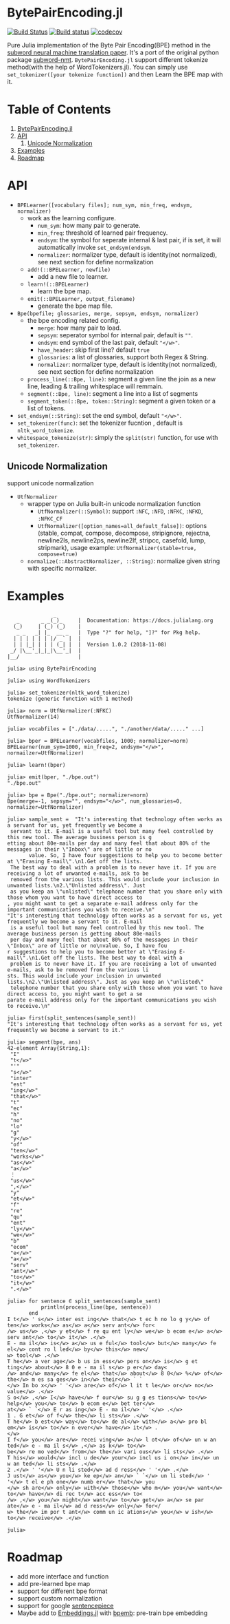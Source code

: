 <a id="orga6ba865"></a>

# BytePairEncoding.jl

[![Build Status](https://travis-ci.com/chengchingwen/BytePairEncoding.jl.svg?branch=master)](https://travis-ci.com/chengchingwen/BytePairEncoding.jl)
[![Build status](https://ci.appveyor.com/api/projects/status/vy07wjkoj1qhav83?svg=true)](https://ci.appveyor.com/project/chengchingwen/bytepairencoding-jl)
[![codecov](https://codecov.io/gh/chengchingwen/BytePairEncoding.jl/branch/master/graph/badge.svg)](https://codecov.io/gh/chengchingwen/BytePairEncoding.jl)

Pure Julia implementation of  the Byte Pair Encoding(BPE) method 
in the [subword neural machine translation paper](https://arxiv.org/abs/1508.07909). It's a port of 
the original python package [subword-nmt](https://github.com/rsennrich/subword-nmt). `BytePairEncoding.jl` support different tokenize
method(with the help of WordTokenizers.jl). You can simply use `set_tokenizer([your tokenize function])` 
and then Learn the BPE map with it.


# Table of Contents

1.  [BytePairEncoding.jl](#orga6ba865)
2.  [API](#org3bc249a)
    1.  [Unicode Normalization](#orgf84a864)
3.  [Examples](#orga7c7a03)
4.  [Roadmap](#orgecfe740)


<a id="org3bc249a"></a>

# API

-   `BPELearner([vocabulary files]; num_sym, min_freq, endsym, normalizer)` 
    -   work as the learning configure.
        -   `num_sym`: how many pair to generate.
        -   `min_freq`: threshold of learned pair frequency.
        -   `endsym`: the symbol for seperate internal & last pair, if is set, it will automatically 
            invoke `set_endsym(endsym`.
        -   `normalizer`: normalizer type, default is identity(not normalized), 
            see next section for define normalization
    -   `add!(::BPELearner, newfile)`
        -   add a new file to learner.
    -   `learn!(::BPELearner)`
        -   learn the bpe map.
    -   `emit(::BPELearner, output_filename)`
        -   generate the bpe map file.
-   `Bpe(bpefile; glossaries, merge, sepsym, endsym, normalizer)`
    -   the bpe encoding related config.
        -   `merge`: how many pair to load.
        -   `sepsym`: seperator symbol for internal pair, default is `""`.
        -   `endsym`: end symbol of the last pair, default `"</w>"`.
        -   `have_header`: skip first line? default `true`
        -   `glossaries`: a list of glossaries, support both Regex & String.
        -   `normalizer`: normalizer type,  default is identity(not normalized), 
            see next section for define normalization
    -   `process_line(::Bpe, line)`: segment a given line the join as a new line, 
        leading & trailing whitesplace will remmain.
    -   `segment(::Bpe, line)`: segment a line into a list of segments
    -   `segment_token(::Bpe, token::String)`: segment a given token or a list of tokens.
-   `set_endsym(::String)`: set the end symbol, default `"</w>"`.
-   `set_tokenizer(func)`: set the tokenizer fucntion , default is `nltk_word_tokenize`.
-   `whitespace_tokenize(str)`: simply the `split(str)` function, for use with `set_tokenizer`.


<a id="orgf84a864"></a>

## Unicode Normalization

support unicode normalization

-   `UtfNormalizer`
    -   wrapper type on Julia built-in unicode normalization function
        -   `UtfNormalizer(::Symbol)`: support `:NFC`, `:NFD`, `:NFKC`, `:NFKD`, `:NFKC_CF`
        -   `UtfNormalizer([option_names=all_default_false])`: options (stable, compat, 
            compose, decompose, stripignore, rejectna, newline2ls, newline2ps, newline2lf, 
            stripcc, casefold, lump, stripmark), usage example: `UtfNormalizer(stable=true, compose=true)`
    -   `normalize(::AbstractNormalizer, ::String)`: normalize given string with specific normalizer.


<a id="orga7c7a03"></a>

# Examples

                   _
       _       _ _(_)_     |  Documentation: https://docs.julialang.org
      (_)     | (_) (_)    |
       _ _   _| |_  __ _   |  Type "?" for help, "]?" for Pkg help.
      | | | | | | |/ _` |  |
      | | |_| | | | (_| |  |  Version 1.0.2 (2018-11-08)
     _/ |\__'_|_|_|\__'_|  |
    |__/                   |
    
    julia> using BytePairEncoding
    
    julia> using WordTokenizers
    
    julia> set_tokenizer(nltk_word_tokenize)
    tokenize (generic function with 1 method)
    
    julia> norm = UtfNormalizer(:NFKC)
    UtfNormalizer(14)
    
    julia> vocabfiles = ["./data/.....", "./another/data/....." ...]
    
    julia> bper = BPELearner(vocabfiles, 1000; normalizer=norm)
    BPELearner(num_sym=1000, min_freq=2, endsym="</w>", normailzer=UtfNormalizer)
    
    julia> learn!(bper)
    
    julia> emit(bper, "./bpe.out")
    "./bpe.out"
    
    julia> bpe = Bpe("./bpe.out"; normalizer=norm)
    Bpe(merge=-1, sepsym="", endsym="</w>", num_glossaries=0, normalizer=UtfNormalizer)
    
    julia> sample_sent =  "It's interesting that technology often works as a servant for us, yet frequently we become a
     servant to it. E-mail is a useful tool but many feel controlled by this new tool. The average business person is g
    etting about 80e-mails per day and many feel that about 80% of the messages in their \"Inbox\" are of little or no
           value. So, I have four suggestions to help you to become better at \"Erasing E-mail\".\n1.Get off the lists.
     The best way to deal with a problem is to never have it. If you are receiving a lot of unwanted e-mails, ask to be
     removed from the various lists. This would include your inclusion in unwanted lists.\n2.\"Unlisted address\". Just
     as you keep an \"unlisted\" telephone number that you share only with those whom you want to have direct access to
    , you might want to get a separate e-mail address only for the important communications you wish to receive.\n"
    "It's interesting that technology often works as a servant for us, yet frequently we become a servant to it. E-mail
     is a useful tool but many feel controlled by this new tool. The average business person is getting about 80e-mails
     per day and many feel that about 80% of the messages in their \"Inbox\" are of little or no\nvalue. So, I have fou
    r suggestions to help you to become better at \"Erasing E-mail\".\n1.Get off the lists. The best way to deal with a
     problem is to never have it. If you are receiving a lot of unwanted e-mails, ask to be removed from the various li
    sts. This would include your inclusion in unwanted lists.\n2.\"Unlisted address\". Just as you keep an \"unlisted\"
     telephone number that you share only with those whom you want to have direct access to, you might want to get a se
    parate e-mail address only for the important communications you wish to receive.\n"
    
    julia> first(split_sentences(sample_sent))
    "It's interesting that technology often works as a servant for us, yet frequently we become a servant to it."
    
    julia> segment(bpe, ans)
    42-element Array{String,1}:
     "I"        
     "t</w>"    
     "'"        
     "s</w>"    
     "inter"    
     "est"      
     "ing</w>"  
     "that</w>" 
     "t"        
     "ec"       
     "h"        
     "no"       
     "lo"       
     "g"        
     "y</w>"    
     "of"       
     "ten</w>"  
     "works</w>"
     "as</w>"   
     "a</w>"    
     ⋮          
     "us</w>"   
     ",</w>"    
     "y"        
     "et</w>"   
     "f"        
     "re"       
     "qu"       
     "ent"      
     "ly</w>"   
     "we</w>"   
     "b"        
     "ecom"     
     "e</w>"    
     "a</w>"    
     "serv"     
     "ant</w>"  
     "to</w>"   
     "it</w>"   
     ".</w>"    
    
    julia> for sentence ∈ split_sentences(sample_sent)
               println(process_line(bpe, sentence))
           end
    I t</w> ' s</w> inter est ing</w> that</w> t ec h no lo g y</w> of ten</w> works</w> as</w> a</w> serv ant</w> for<
    /w> us</w> ,</w> y et</w> f re qu ent ly</w> we</w> b ecom e</w> a</w> serv ant</w> to</w> it</w> .</w>
    E - ma il</w> is</w> a</w> us e ful</w> tool</w> but</w> many</w> fe el</w> cont ro l led</w> by</w> this</w> new</
    w> tool</w> .</w>
    T he</w> a ver age</w> b us in ess</w> pers on</w> is</w> g et ting</w> about</w> 8 0 e - ma il s</w> p er</w> day<
    /w> and</w> many</w> fe el</w> that</w> about</w> 8 0</w> %</w> of</w> the</w> m es sa ges</w> in</w> their</w> ` `
    </w> In bo x</w> ' '</w> are</w> of</w> l it t le</w> or</w> no</w>
    value</w> .</w>
    S o</w> ,</w> I</w> have</w> f our</w> su g g es tions</w> to</w> help</w> you</w> to</w> b ecom e</w> bet ter</w>
    at</w> ` `</w> E r as ing</w> E - ma il</w> ' '</w> .</w>
    1 . G et</w> of f</w> the</w> li sts</w> .</w>
    T he</w> b est</w> way</w> to</w> de al</w> with</w> a</w> pro bl em</w> is</w> to</w> n ever</w> have</w> it</w> .
    </w>
    I f</w> you</w> are</w> recei ving</w> a</w> l ot</w> of</w> un w an ted</w> e - ma il s</w> ,</w> as k</w> to</w>
    be</w> re mo ved</w> from</w> the</w> vari ous</w> li sts</w> .</w>
    T his</w> would</w> incl u de</w> your</w> incl us i on</w> in</w> un w an ted</w> li sts</w> .</w>
    2 .</w> ' '</w> U n li sted</w> ad d ress</w> ' '</w> .</w>
    J ust</w> as</w> you</w> ke ep</w> an</w> ` `</w> un li sted</w> ' '</w> t el e ph one</w> numb er</w> that</w> you
    </w> sh are</w> only</w> with</w> those</w> who m</w> you</w> want</w> to</w> have</w> di rec t</w> acc ess</w> to<
    /w> ,</w> you</w> might</w> want</w> to</w> get</w> a</w> se par ate</w> e - ma il</w> ad d ress</w> only</w> for</
    w> the</w> im por t ant</w> comm un ic ations</w> you</w> w ish</w> to</w> receive</w> .</w>
    
    julia> 


<a id="orgecfe740"></a>

# Roadmap

-   add more interface and function
-   add pre-learned bpe map
-   support for different bpe format
-   support custom normalization
-   support for google [sentencepiece](https://github.com/google/sentencepiece)
-   Maybe add to [Embeddings.jl](https://github.com/JuliaText/Embeddings.jl) with [bpemb](https://github.com/bheinzerling/bpemb): pre-train bpe embedding

